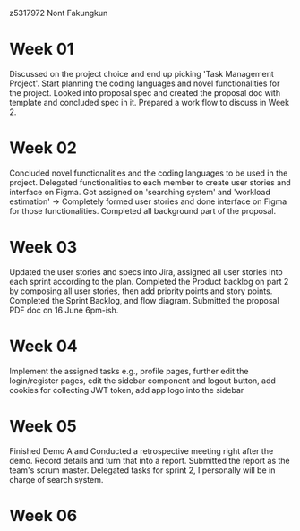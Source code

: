 z5317972 Nont Fakungkun
# Week 01
Discussed on the project choice and end up picking 'Task Management Project'. Start planning the coding languages and novel functionalities for the project.
Looked into proposal spec and created the proposal doc with template and concluded spec in it. Prepared a work flow to discuss in Week 2.

# Week 02
Concluded novel functionalities and the coding languages to be used in the project. Delegated functionalities to each member to create user stories and interface on Figma.
Got assigned on 'searching system' and 'workload estimation' -> Completely formed user stories and done interface on Figma for those functionalities.
Completed all background part of the proposal.

# Week 03
Updated the user stories and specs into Jira, assigned all user stories into each sprint according to the plan.
Completed the Product backlog on part 2 by composing all user stories, then add priority points and story points.
Completed the Sprint Backlog, and flow diagram.
Submitted the proposal PDF doc on 16 June 6pm-ish.

# Week 04
Implement the assigned tasks e.g., profile pages, further edit the login/register pages, edit the sidebar component and logout button, add cookies for collecting JWT token, add app logo into the sidebar

# Week 05
Finished Demo A and Conducted a retrospective meeting right after the demo.
Record details and turn that into a report. Submitted the report as the team's scrum master.
Delegated tasks for sprint 2, I personally will be in charge of search system.

# Week 06